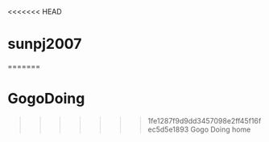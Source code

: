 <<<<<<< HEAD
# sunpj2007
=======
# GogoDoing
>>>>>>> 1fe1287f9d9dd3457098e2ff45f16fec5d5e1893
Gogo Doing home
